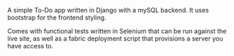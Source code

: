 A simple To-Do app written in Django with a mySQL backend. 
It uses bootstrap for the frontend styling.

Comes with functional tests written in Selenium that can be run against 
the live site, as well as a fabric deployment script that provisions a 
server you have access to.
